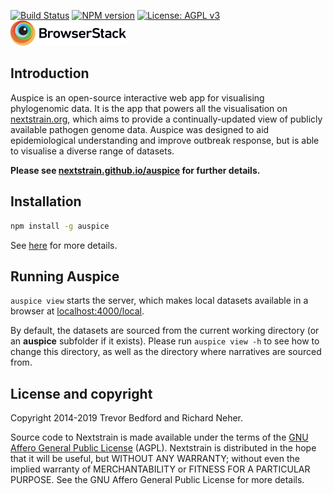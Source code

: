 [![Build Status](https://travis-ci.com/nextstrain/auspice.svg?branch=master)](https://travis-ci.com/nextstrain/auspice)
[![NPM version](https://img.shields.io/npm/v/auspice.svg?style=flat)](https://www.npmjs.com/package/auspice)
[![License: AGPL v3](https://img.shields.io/badge/License-AGPL%20v3-blue.svg)](https://www.gnu.org/licenses/agpl-3.0)
[![BrowserStack](src/images/Browserstack-logo.svg)](https://www.browserstack.com)

## Introduction

Auspice is an open-source interactive web app for visualising phylogenomic data.
It is the app that powers all the visualisation on [nextstrain.org](https://nextstrain.org), which aims to provide a continually-updated view of publicly available pathogen genome data.
Auspice was designed to aid epidemiological understanding and improve outbreak response, but is able to visualise a diverse range of datasets.


**Please see [nextstrain.github.io/auspice](https://nextstrain.github.io/auspice) for further details.**


## Installation

```bash
npm install -g auspice
```
See [here](https://nextstrain.github.io/auspice/installation) for more details.


## Running Auspice

`auspice view` starts the server, which makes local datasets available in a browser at  [localhost:4000/local](http://localhost:4000/local).

By default, the datasets are sourced from the current working directory (or an **auspice** subfolder if it exists).
Please run `auspice view -h` to see how to change this directory, as well as the directory where narratives are sourced from.


## License and copyright
Copyright 2014-2019 Trevor Bedford and Richard Neher.

Source code to Nextstrain is made available under the terms of the [GNU Affero General Public License](LICENSE.txt) (AGPL). Nextstrain is distributed in the hope that it will be useful, but WITHOUT ANY WARRANTY; without even the implied warranty of MERCHANTABILITY or FITNESS FOR A PARTICULAR PURPOSE.  See the GNU Affero General Public License for more details.
